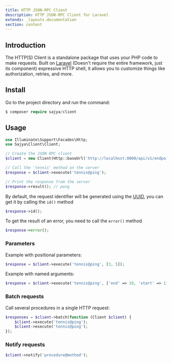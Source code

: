 ```yaml
---
title: HTTP JSON-RPC Client
description: HTTP JSON-RPC Client for Laravel
extends: _layouts.documentation
section: content
---
```


## Introduction

The HTTP(S) Client is a standalone package that uses your PHP code to make requests. Built on [Laravel](https://laravel.com/docs/8.x/http-client#introduction) (Doesn't require the entire framework, just its component) expressive HTTP shell, it allows you to customize things like authorization, retries, and more.


## Install

Go to the project directory and run the command:

```php
$ composer require sajya/client
```


## Usage

```php
use Illuminate\Support\Facades\Http;
use Sajya\Client\Client;

// Create the JSON RPC client
$client = new Client(Http::baseUrl('http://localhost:8000/api/v1/endpoint'));

// Call the 'tennis' method on the server
$response = $client->execute('tennis@ping');

// Print the response from the server
$response->result(); // pong
```

By default, the request identifier will be generated using the [UUID](https://en.wikipedia.org/wiki/Universally_unique_identifier), you can get it by calling the `id()` method

```php
$response->id();
```

To get the result of an error, you need to call the `error()` method

```php
$response->error();
```

### Parameters

Example with positional parameters:

```php
$response = $client->execute('tennis@ping', [3, 5]);
```

Example with named arguments:

```php
$response = $client->execute('tennis@ping', ['end' => 10, 'start' => 1]);
```

### Batch requests

Call several procedures in a single HTTP request:

```php
$responses = $client->batch(function (Client $client) {
    $client->execute('tennis@ping');
    $client->execute('tennis@ping');
});
```

### Notify requests

```php
$client->notify('procedure@method');
```
